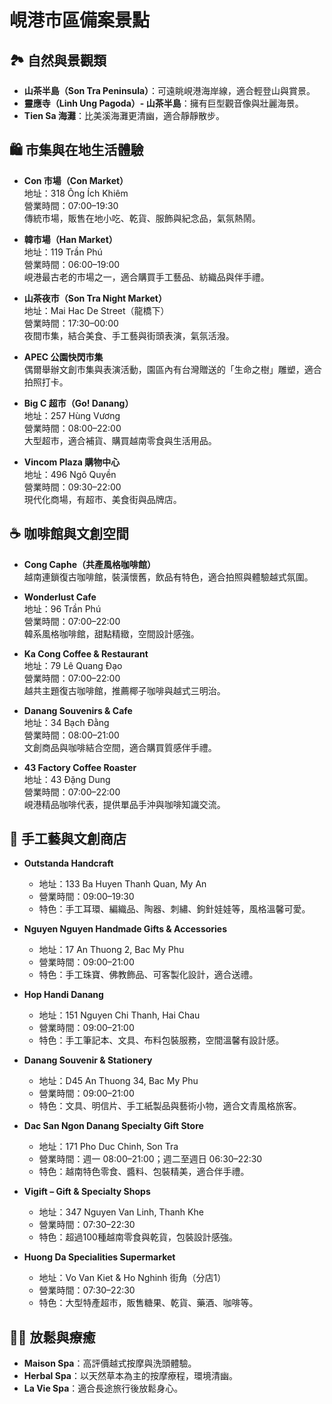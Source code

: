 # 峴港市區備案景點

## 🏞 自然與景觀類
- **山茶半島（Son Tra Peninsula）**：可遠眺峴港海岸線，適合輕登山與賞景。
- **靈應寺（Linh Ung Pagoda）- 山茶半島**：擁有巨型觀音像與壯麗海景。
- **Tien Sa 海灘**：比美溪海灘更清幽，適合靜靜散步。
  
## 🛍 市集與在地生活體驗

- **Con 市場（Con Market）**  
  地址：318 Ông Ích Khiêm  
  營業時間：07:00–19:30  
  傳統市場，販售在地小吃、乾貨、服飾與紀念品，氣氛熱鬧。

- **韓市場（Han Market）**  
  地址：119 Trần Phú  
  營業時間：06:00–19:00  
  峴港最古老的市場之一，適合購買手工藝品、紡織品與伴手禮。

- **山茶夜市（Son Tra Night Market）**  
  地址：Mai Hac De Street（龍橋下）  
  營業時間：17:30–00:00  
  夜間市集，結合美食、手工藝與街頭表演，氣氛活潑。
  
- **APEC 公園快閃市集**  
  偶爾舉辦文創市集與表演活動，園區內有台灣贈送的「生命之樹」雕塑，適合拍照打卡。
  
- **Big C 超市（Go! Danang）**  
  地址：257 Hùng Vương  
  營業時間：08:00–22:00  
  大型超市，適合補貨、購買越南零食與生活用品。

- **Vincom Plaza 購物中心**  
  地址：496 Ngô Quyền  
  營業時間：09:30–22:00  
  現代化商場，有超市、美食街與品牌店。

## ☕ 咖啡館與文創空間
- **Cong Caphe（共產風格咖啡館）**  
  越南連鎖復古咖啡館，裝潢懷舊，飲品有特色，適合拍照與體驗越式氛圍。
  
- **Wonderlust Cafe**  
  地址：96 Trần Phú  
  營業時間：07:00–22:00  
  韓系風格咖啡館，甜點精緻，空間設計感強。

- **Ka Cong Coffee & Restaurant**  
  地址：79 Lê Quang Đạo  
  營業時間：07:00–22:00  
  越共主題復古咖啡館，推薦椰子咖啡與越式三明治。

- **Danang Souvenirs & Cafe**  
  地址：34 Bạch Đằng  
  營業時間：08:00–21:00  
  文創商品與咖啡結合空間，適合購買質感伴手禮。

- **43 Factory Coffee Roaster**  
  地址：43 Đặng Dung  
  營業時間：07:00–22:00  
  峴港精品咖啡代表，提供單品手沖與咖啡知識交流。

## 🎁 手工藝與文創商店
  
- **Outstanda Handcraft**
  - 地址：133 Ba Huyen Thanh Quan, My An
  - 營業時間：09:00–19:30
  - 特色：手工耳環、編織品、陶器、刺繡、鉤針娃娃等，風格溫馨可愛。

- **Nguyen Nguyen Handmade Gifts & Accessories**
  - 地址：17 An Thuong 2, Bac My Phu
  - 營業時間：09:00–21:00
  - 特色：手工珠寶、佛教飾品、可客製化設計，適合送禮。

- **Hop Handi Danang**
  - 地址：151 Nguyen Chi Thanh, Hai Chau
  - 營業時間：09:00–21:00
  - 特色：手工筆記本、文具、布料包裝服務，空間溫馨有設計感。

- **Danang Souvenir & Stationery**
  - 地址：D45 An Thuong 34, Bac My Phu
  - 營業時間：09:00–21:00
  - 特色：文具、明信片、手工紙製品與藝術小物，適合文青風格旅客。

- **Dac San Ngon Danang Specialty Gift Store**
  - 地址：171 Pho Duc Chinh, Son Tra
  - 營業時間：週一 08:00–21:00；週二至週日 06:30–22:30
  - 特色：越南特色零食、醬料、包裝精美，適合伴手禮。

- **Vigift – Gift & Specialty Shops**
  - 地址：347 Nguyen Van Linh, Thanh Khe
  - 營業時間：07:30–22:30
  - 特色：超過100種越南零食與乾貨，包裝設計感強。

- **Huong Da Specialities Supermarket**
  - 地址：Vo Van Kiet & Ho Nghinh 街角（分店1）
  - 營業時間：07:30–22:30
  - 特色：大型特產超市，販售糖果、乾貨、藥酒、咖啡等。


## 🧘‍♀️ 放鬆與療癒
- **Maison Spa**：高評價越式按摩與洗頭體驗。
- **Herbal Spa**：以天然草本為主的按摩療程，環境清幽。
- **La Vie Spa**：適合長途旅行後放鬆身心。
